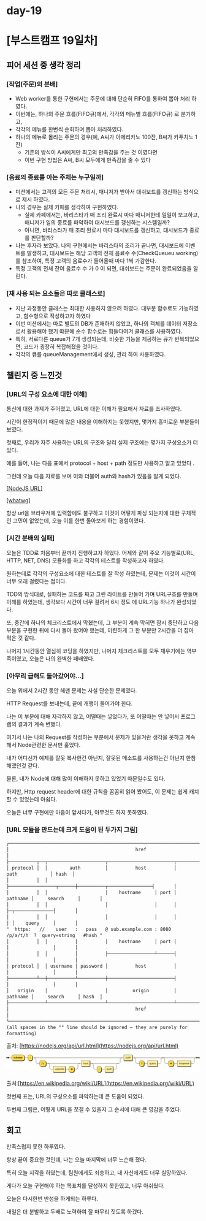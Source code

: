 # day-19

# [부스트캠프 19일차]

## 피어 세션 중 생각 정리

### [작업(주문)의 분배]

- Web worker를 통한 구현에서는 주문에 대해 단순히 FIFO를 통하여 뽑아 처리 하였다.
- 이번에는, 하나의 주문 흐름(FIFO큐)에서, 각각의 메뉴별 흐름(FIFO큐) 로 분기하고,
- 각각의 메뉴를 한번씩 순회하며 뽑아 처리하였다.
- 하나의 메뉴로 몰리는 주문의 경우(예, A씨가 아메리카노 100잔, B씨가 카푸치노 1잔)
    - 기존의 방식이 A씨에게만 최고의 만족감을 주는 것 이였다면
    - 이번 구현 방법은 A씨, B씨 모두에게 만족감을 줄 수 있다

### [음료의 종료를 아는 주체는 누구일까]

- 미션에서는 고객의 모든 주문 처리시, 매니저가 받아서 대쉬보드를 갱신하는 방식으로 제시 하였다.
- 나의 경우는 실제 카페를 생각하여 구현하였다.
    - 실제 카페에서는, 바리스타가 매 조리 완료시 마다 매니저한테 일일이 보고하고, 매니저가 일의 종료를 파악하여 대시보드를 갱신하는 시스템일까?
    - 아니면, 바리스타가 매 조리 완료시 마다 대시보드를 갱신하고, 대시보드가 종료를 판단할까?
- 나는 후자라 보았다. 나의 구현에서는 바리스타의 조리가 끝나면, 대시보드에 이벤트를 발생하고, 대시보드는 해당 고객의 전체 음료수 수(CheckQueueu.working)를 참조하여, 특정 고객의 음료수가 들어올때 마다 1씩 가감한다.
- 특정 고객의 전체 잔여 음료수 수 가 0 이 되면, 대쉬보드는 주문이 완료되었음을 알린다.

### [재 사용 되는 요소들은 따로 클래스로]

- 지난 과정동안 클래스는 최대한 사용하지 않으려 하였다. 대부분 함수로도 가능하였고, 함수형으로 작성하고자 하였다
- 이번 미션에서는 따로 별도의 DB가 존재하지 않았고, 하나의 객체를 데이터 저장소로서 활용해야 했기 떄문에 순수 함수로는 힘들다여겨 클래스를 사용하였다.
- 특히, 서로다른 queue가 7개 생성되는데, 비슷한 기능을 제공하는 큐가 반복되었으면, 코드가 굉장히 복잡해졌을 것이다.
- 각각의 큐를 queueManagement에서 생성, 관리 하여 사용하였다.


## 챌린지 중 느낀것

### **[URL의 구성 요소에 대한 이해]**

통신에 대한 과제가 주어졌고, URL에 대한 이해가 필요해서 자료를 조사하였다. 

시간이 한정적이기 때문에 많은 내용을 이해하지는 못했지만, 몇가지 흥미로운 부분들이 보였다. 

첫째로, 우리가 자주 사용하는 URL의 구조와 달리 실제 구조에는 몇가지 구성요소가 더 있다. 

예를 들어, 나는 다음 표에서 protocol + host + path 정도만 사용하고 알고 있었다 .

그런데 오늘 다음 자료를 보며 이와 더불어 auth와 hash가 있음을 알게 되었다.

[[NodeJS URL]](https://nodejs.org/api/url.html)

[[whatwg]](https://url.spec.whatwg.org/)

항상 url을 브라우저에 입력함에도 불구하고 이것이 어떻게 파싱 되는지에 대한 구체적인 고민이 없었는데, 오늘 이를 한번 돌아보게 하는 경험이였다. 

### [시간 분배의 실패]

오늘은 TDD로 처음부터 끝까지 진행하고자 하였다. 어제와 같이 주요 기능별로(URL, HTTP, NET, DNS) 모듈화를 하고 각각의 테스트를 작성하고자 하였다. 

원하는데로 각각의 구성요소에 대한 테스트를 잘 작성 하였는데, 문제는 이것이 시간이 너무 오래 걸렸다는 점이다. 

TDD의 방식대로, 실패하는 코드를 짜고 그린 라이트를 만들어 가며 URL구조를 만들며 이해를 하였는데, 생각보다 시간이 너무 걸려서 6시 정도 에 URL기능 하나가 완성되었다. 

또, 중간에 하나의 체크리스트에서 막혔는데, 그 부분이 계속 막히면 잠시 중단하고 다음 부분을 구현한 뒤에 다시 돌아 왔어야 했는데, 미련하게 그 한 부분만 2시간을 더 잡아 먹은 것 같다. 

나머지 1시간동안 열심히 코딩을 하였지만, 나머지 체크리스트를 모두 채우기에는 역부족이였고, 오늘은 나의 완벽한 패배였다. 

### [아무리 급해도 돌아갔어야...]

오늘 위에서 2시간 동안 헤맨 문제는 사실 단순한 문제였다.

HTTP Request를 보내는데, 끝에 개행이 들어가야 한다. 

나는 이 부분에 대해 자각하지 않고, 어떨때는 넣었다가, 또 어떨때는 안 넣어서 프로그램의 결과가 계속 변했다. 

여기서 나는 나의 Request를 작성하는 부분에서 문제가 있을거란 생각을 못하고 계속해서 Node관련한 문서만 훑었다. 

내가 어디선가 예제를 잘못 복사한건 아닌지, 잘못된 메소드를 사용하는건 아닌지 한참 해맸던것 같다. 

물론, 내가 Node에 대해 많이 이해하지 못하고 있었기 때문일수도 있다. 

하지만, Http request header에 대한 규칙을 꼼꼼히 읽어 봤어도, 이 문제는 쉽게 캐치할 수 있었는데 아쉽다. 

오늘은 너무 구현에만 마음이 앞서다가, 아무것도 하지 못하였다. 

### [URL 모듈을 만드는데 크게 도움이 된 두가지 그림]

    ┌────────────────────────────────────────────────────────────────────────────────────────────────┐
    │                                              href                                              │
    ├──────────┬──┬─────────────────────┬────────────────────────┬───────────────────────────┬───────┤
    │ protocol │  │        auth         │          host          │           path            │ hash  │
    │          │  │                     ├─────────────────┬──────┼──────────┬────────────────┤       │
    │          │  │                     │    hostname     │ port │ pathname │     search     │       │
    │          │  │                     │                 │      │          ├─┬──────────────┤       │
    │          │  │                     │                 │      │          │ │    query     │       │
    "  https:   //    user   :   pass   @ sub.example.com : 8080   /p/a/t/h  ?  query=string   #hash "
    │          │  │          │          │    hostname     │ port │          │                │       │
    │          │  │          │          ├─────────────────┴──────┤          │                │       │
    │ protocol │  │ username │ password │          host          │          │                │       │
    ├──────────┴──┼──────────┴──────────┼────────────────────────┤          │                │       │
    │   origin    │                     │         origin         │ pathname │     search     │ hash  │
    ├─────────────┴─────────────────────┴────────────────────────┴──────────┴────────────────┴───────┤
    │                                              href                                              │
    └────────────────────────────────────────────────────────────────────────────────────────────────┘
    (all spaces in the "" line should be ignored — they are purely for formatting)

출처: [https://nodejs.org/api/url.html](https://nodejs.org/api/url.html)

![](Untitled-799d1d3c-6948-4774-8f29-1fffcaf072cd.png)

출처:[https://en.wikipedia.org/wiki/URL](https://en.wikipedia.org/wiki/URL)

첫번째 표는, URL의 구성요소를 파악하는데 큰 도움이 되었다. 

두번째 그림은, 어떻게 URL을 쪼갤 수 있을지 그 순서에 대해 큰 영감을 주었다. 

## 회고

만족스럽지 못한 하루였다. 

항상 끝이 중요한 것인데, 나는 오늘 마지막에 너무 느슨해 졌다. 

특히 오늘 지각을 하였는데, 팀원에게도 죄송하고, 내 자신에게도 너무 실망하였다.

게다가 오늘 구현해야 하는 목표치를 달성하지 못한였고, 너무 아쉬웠다. 

오늘은 다시한번 반성을 하게되는 하루다. 

내일은 더 분발하고 두배로 노력하여 잘 마무리 짓도록 하겠다.
